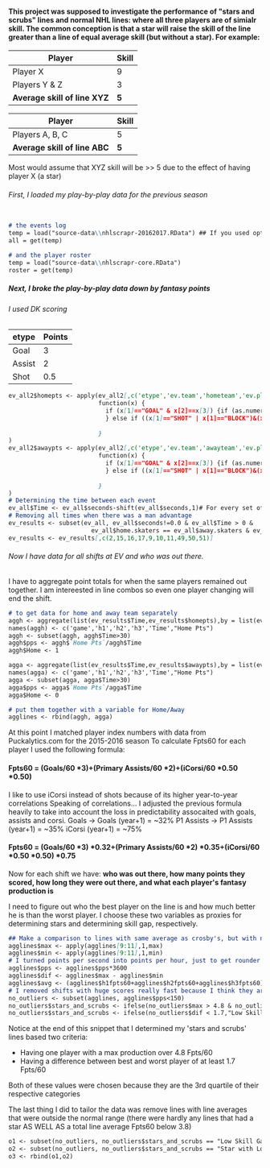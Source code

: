 #### This project was supposed to investigate the performance of "stars and scrubs" lines and normal NHL lines: where all three players are of simialr skill. The common conception is that a star will raise the skill of the line greater than a line of equal average skill (but without a star). For example:

Player | Skill
-------|-------
Player X | 9
Players Y & Z | 3
__Average skill of line XYZ__ | __5__

Player | Skill
-------|-------
Players A, B, C | 5
__Average skill of line ABC__ | __5__

Most would assume that XYZ skill will be >> 5 due to the effect of having player X (a star)

###### First, I loaded my play-by-play data for the previous season
```markdown

# the events log
temp = load("source-data\\nhlscrapr-20162017.RData") ## If you used option 1 (1 season)
all = get(temp)

# and the player roster
temp = load("source-data\\nhlscrapr-core.RData")
roster = get(temp)
```

##### Next, I broke the play-by-play data down by fantasy points
###### I used DK scoring
etype | Points
------|------
Goal | 3
Assist | 2
Shot | 0.5

```markdown
ev_all2$homepts <- apply(ev_all2[,c('etype','ev.team','hometeam','ev.player.2')],1,
                         function(x) { 
                           if (x[1]=="GOAL" & x[2]==x[3]) {if (as.numeric(x[4]) >1){5.5} else {3.5}
                           } else if ((x[1]=="SHOT" | x[1]=="BLOCK")&(x[2]==x[3])){0.5} else {0}
                           
                         } 
)
ev_all2$awaypts <- apply(ev_all2[,c('etype','ev.team','awayteam','ev.player.2')],1,
                         function(x) { 
                           if (x[1]=="GOAL" & x[2]==x[3]) {if (as.numeric(x[4]) >1){5.5} else {3.5}
                           } else if ((x[1]=="SHOT" | x[1]=="BLOCK")&(x[2]==x[3])){0.5} else {0}
                           
                         }
)
# Determining the time between each event
ev_all$Time <- ev_all$seconds-shift(ev_all$seconds,1)# For every set of events in which the same players were on the ice, point totals were combined
# Removing all times when there was a man advantage
ev_results <- subset(ev_all, ev_all$seconds!=0.0 & ev_all$Time > 0 &
                       ev_all$home.skaters == ev_all$away.skaters & ev_all$ev.team!="" & ev_all$ev.team!="HAN" & ev_all$ev.team!="GOA")
ev_results <- ev_results[,c(2,15,16,17,9,10,11,49,50,51)]

```

###### Now I have data for all shifts at EV and who was out there.
I have to aggregate point totals for when the same players remained out together. I am intereested in line combos so even one player changing will end the shift.
```markdown
# to get data for home and away team separately
aggh <- aggregate(list(ev_results$Time,ev_results$homepts),by = list(ev_results$gcode, ev_results$h1,ev_results$h2,ev_results$h3), sum)
names(aggh) <- c('game','h1','h2','h3','Time',"Home Pts")
aggh <- subset(aggh, aggh$Time>30)
aggh$pps <- aggh$`Home Pts`/aggh$Time
aggh$Home <- 1

agga <- aggregate(list(ev_results$Time,ev_results$awaypts),by = list(ev_results$gcode, ev_results$a1,ev_results$a2,ev_results$a3), sum)
names(agga) <- c('game','h1','h2','h3','Time',"Home Pts")
agga <- subset(agga, agga$Time>30)
agga$pps <- agga$`Home Pts`/agga$Time
agga$Home <- 0

# put them together with a variable for Home/Away
agglines <- rbind(aggh, agga)
```
At this point I matched player index numbers with data from Puckalytics.com for the 2015-2016 season
To calculate Fpts60 for each player I used the following formula:
#### Fpts60 = (Goals/60 *3)+(Primary Assists/60 *2)+(iCorsi/60 *0.50 *0.50)
I like to use iCorsi instead of shots because of its higher year-to-year correlations
Speaking of correlations... I adjusted the previous formula heavily to take into account the loss in predictability assocaited with goals, assists and corsi. 
Goals -> Goals (year+1) = ~32%
P1 Assists -> P1 Assists (year+1) = ~35%
iCorsi (year+1) = ~75%
#### Fpts60 = (Goals/60 *3) *0.32+(Primary Assists/60 *2) *0.35+(iCorsi/60 *0.50 *0.50) *0.75

Now for each shift we have: __who was out there, how many points they scored, how long they were out there, and what each player's fantasy production is__

I need to figure out who the best player on the line is and how much better he is than the worst player. I choose these two variables as proxies for determining stars and determining skill gap, respectively.

```markdown
## Make a comparison to lines with same average as crosby's, but with no superstar
agglines$max <- apply(agglines[9:11],1,max)
agglines$min <- apply(agglines[9:11],1,min)
# I turned points per second into points per hour, just to get rounder numbers
agglines$pps <- agglines$pps*3600
agglines$dif <- agglines$max - agglines$min
agglines$avg <- (agglines$h1fpts60+agglines$h2fpts60+agglines$h3fpts60)/3.0
# I removed shifts with huge scores really fast because I think they are just noise that skews the data
no_outliers <- subset(agglines, agglines$pps<150)
no_outliers$stars_and_scrubs <- ifelse(no_outliers$max > 4.8 & no_outliers$dif > 1.7,1,0)
no_outliers$stars_and_scrubs <- ifelse(no_outliers$dif < 1.7,"Low Skill Gap",ifelse(no_outliers$max > 4.8 & no_outliers$dif > 1.7,"Star with Lower Skilled",0))
```
Notice at the end of this snippet that I determined my 'stars and scrubs' lines based two criteria:
- Having one player with a max production over 4.8 Fpts/60
- Having a difference between best and worst player of at least 1.7 Fpts/60

Both of these values were chosen because they are the 3rd quartile of their respective categories

The last thing I did to tailor the data was remove lines with line averages that were outside the normal range (there were hardly any lines that had a star AS WELL AS a total line average Fpts60 below 3.8)

```markdown
o1 <- subset(no_outliers, no_outliers$stars_and_scrubs == "Low Skill Gap" & no_outliers$avg > 2.8 & no_outliers$avg <4.8)
o2 <- subset(no_outliers, no_outliers$stars_and_scrubs == "Star with Lower Skilled" & no_outliers$avg > 3.8 & no_outliers$avg < 4.8)
o3 <- rbind(o1,o2)
```


